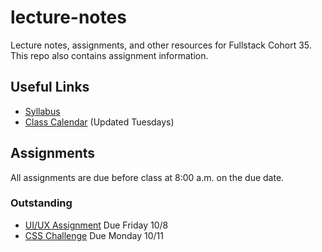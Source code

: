 # lecture-notes
Lecture notes, assignments, and other resources for Fullstack Cohort 35. This repo also contains assignment information.

## Useful Links
* [Syllabus](http://ddc-web-curriculum.cnm.edu/syllabus/)
* [Class Calendar](https://calendar.google.com/calendar?cid=Ym9vdGNhbXBjb2RlcnNAZ21haWwuY29t) (Updated Tuesdays)

## Assignments
All assignments are due before class at 8:00 a.m. on the due date.

### Outstanding
* [UI/UX Assignment](https://classroom.github.com/a/xOZW-hZ8) Due Friday 10/8
* [CSS Challenge](https://classroom.github.com/a/LG3VgU-n) Due Monday 10/11

[comment]: <> (### Complete)
